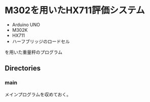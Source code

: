 # M302を用いたHX711評価システム

* Arduino UNO
* M302K
* HX711
* ハーフブリッジのロードセル

を用いた重量秤のプログラム

## Directories

### main

メインプログラムを収めておく。
